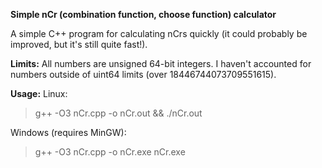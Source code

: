 **Simple nCr (combination function, choose function) calculator**

A simple C++ program for calculating nCrs quickly (it could probably be improved, but it's still quite fast!).

**Limits:**
All numbers are unsigned 64-bit integers. I haven't accounted for numbers outside of uint64 limits (over 18446744073709551615).

**Usage:**
Linux:
> g++ -O3 nCr.cpp -o nCr.out && ./nCr.out

Windows (requires MinGW):
> g++ -O3 nCr.cpp -o nCr.exe
> nCr.exe
